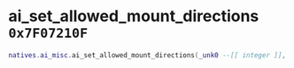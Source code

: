 # ai_set_allowed_mount_directions `0x7F07210F`

```lua
natives.ai_misc.ai_set_allowed_mount_directions(_unk0 --[[ integer ]], _unk1 --[[ integer ]])
```